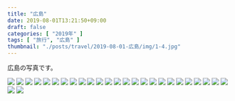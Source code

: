 ```yaml
---
title: "広島"
date: 2019-08-01T13:21:50+09:00
draft: false
categories: [ "2019年" ]
tags: [ "旅行", "広島" ]
thumbnail: "./posts/travel/2019-08-01-広島/img/1-4.jpg"
---
```

広島の写真です。  
<!--more-->
![](./img/1-1.jpg)
![](./img/1-2.jpg)
![](./img/1-3.jpg)
![](./img/1-4.jpg)
![](./img/1-5.jpg)
![](./img/1-6.jpg)
![](./img/1-7.jpg)
![](./img/1-8.jpg)
![](./img/1-9.jpg)
![](./img/1-10.jpg)
![](./img/1-11.jpg)
![](./img/1-12.jpg)
![](./img/1-13.jpg)
![](./img/1-14.jpg)
![](./img/1-15.jpg)
![](./img/1-16.jpg)
![](./img/1-17.jpg)
![](./img/1-18.jpg)
![](./img/1-19.jpg)
![](./img/1-20.jpg)
![](./img/1-21.jpg)
![](./img/1-22.jpg)
![](./img/1-23.jpg)
![](./img/1-24.jpg)
![](./img/1-25.jpg)
![](./img/1-26.jpg)
![](./img/1-27.jpg)